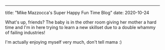 ---
title: "Mike Mazzocca's Super Happy Fun Time Blog"
date: 2020-10-24

What's up, friends?  The baby is in the other room giving her mother a hard time and I'm in here trying to learn a new skillset due to a double whammy of failing industries!

I'm actually enjoying myself very much, don't tell mama :)
